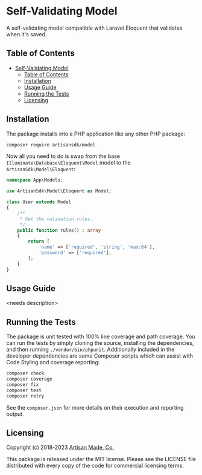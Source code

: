 # Self-Validating Model

A self-validating model compatible with Laravel Eloquent that validates when it's saved.

## Table of Contents

- [Self-Validating Model](#self-validating-model)
  - [Table of Contents](#table-of-contents)
  - [Installation](#installation)
  - [Usage Guide](#usage-guide)
  - [Running the Tests](#running-the-tests)
  - [Licensing](#licensing)

## Installation

The package installs into a PHP application like any other PHP package:

```bash
composer require artisansdk/model
```

Now all you need to do is swap from the base `Illuminate\Database\Eloquent\Model` model
to the `ArtisanSdk\Model\Eloquent`:

```php
namespace App\Models;

use ArtisanSdk\Model\Eloquent as Model;

class User extends Model
{
    /**
     * Get the validation rules.
     */
    public function rules() : array
    {
        return [
            'name' => ['required', 'string', 'max:64'],
            'password' => ['required'],
        ];
    }
}
```

## Usage Guide

\<needs description>

## Running the Tests

The package is unit tested with 100% line coverage and path coverage. You can
run the tests by simply cloning the source, installing the dependencies, and then
running `./vendor/bin/phpunit`. Additionally included in the developer dependencies
are some Composer scripts which can assist with Code Styling and coverage reporting:

```bash
composer check
composer coverage
composer fix
composer test
composer retry
```

See the `composer.json` for more details on their execution and reporting output.

## Licensing

Copyright (c) 2018-2023 [Artisan Made, Co.](http://artisanmade.io)

This package is released under the MIT license. Please see the LICENSE file
distributed with every copy of the code for commercial licensing terms.
